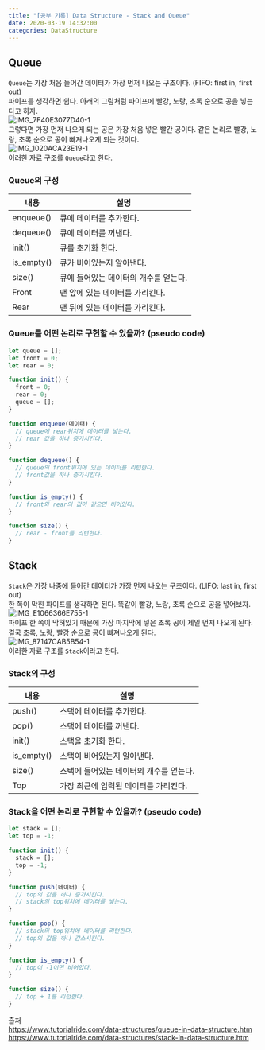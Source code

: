 ```yaml
---
title: "[공부 기록] Data Structure - Stack and Queue"
date: 2020-03-19 14:32:00
categories: DataStructure
---
```


## Queue
`Queue`는 가장 처음 들어간 데이터가 가장 먼저 나오는 구조이다. (FIFO: first in, first out)  
파이프를 생각하면 쉽다. 아래의 그림처럼 파이프에 빨강, 노랑, 초록 순으로 공을 넣는다고 하자.  
![IMG_7F40E3077D40-1](https://user-images.githubusercontent.com/11348329/77041365-1fd64580-69fd-11ea-9566-8ee41134d4d0.JPG)  
그렇다면 가장 먼저 나오게 되는 공은 가장 처음 넣은 빨간 공이다. 같은 논리로 빨강, 노랑, 초록 순으로 공이 빠져나오게 되는 것이다.  
![IMG_1020ACA23E19-1](https://user-images.githubusercontent.com/11348329/77041362-1f3daf00-69fd-11ea-8c39-6b023a534530.JPG)  
이러한 자료 구조를 `Queue`라고 한다.

### Queue의 구성
|내용|설명|
|---|---|
|enqueue()|큐에 데이터를 추가한다.|
|dequeue()|큐에 데이터를 꺼낸다.|
|init()|큐를 초기화 한다.|
|is_empty()|큐가 비어있는지 알아낸다.|
|size()|큐에 들어있는 데이터의 개수를 얻는다.|
|Front|맨 앞에 있는 데이터를 가리킨다.|
|Rear|맨 뒤에 있는 데이터를 가리킨다.|

### Queue를 어떤 논리로 구현할 수 있을까? (pseudo code)
```js
let queue = [];
let front = 0;
let rear = 0;

function init() {
  front = 0;
  rear = 0;
  queue = [];
}

function enqueue(데이터) {
  // queue에 rear위치에 데이터를 넣는다.
  // rear 값을 하나 증가시킨다.
}

function dequeue() {
  // queue의 front위치에 있는 데이터를 리턴한다.
  // front값을 하나 증가시킨다.
}

function is_empty() {
  // front와 rear의 값이 같으면 비어있다.
}

function size() {
  // rear - front를 리턴한다.
}
```

## Stack
`Stack`은 가장 나중에 들어간 데이터가 가장 먼저 나오는 구조이다. (LIFO: last in, first out)  
한 쪽이 막힌 파이프를 생각하면 된다. 똑같이 빨강, 노랑, 초록 순으로 공을 넣어보자.  
![IMG_E1066366E755-1](https://user-images.githubusercontent.com/11348329/77041359-1ea51880-69fd-11ea-9d74-fb195146a124.JPG)  
파이프 한 쪽이 막혀있기 때문에 가장 마지막에 넣은 초록 공이 제일 먼저 나오게 된다. 결국 초록, 노랑, 빨강 순으로 공이 빠져나오게 된다.  
![IMG_87147CAB5B54-1](https://user-images.githubusercontent.com/11348329/77041357-1d73eb80-69fd-11ea-84ec-ac387d6b5c8b.JPG)  
이러한 자료 구조를 `Stack`이라고 한다.

### Stack의 구성
|내용|설명|
|---|---|
|push()|스택에 데이터를 추가한다.|
|pop()|스택에 데이터를 꺼낸다.|
|init()|스택을 초기화 한다.|
|is_empty()|스택이 비어있는지 알아낸다.|
|size()|스택에 들어있는 데이터의 개수를 얻는다.|
|Top|가장 최근에 입력된 데이터를 가리킨다.|

### Stack을 어떤 논리로 구현할 수 있을까? (pseudo code)
```js
let stack = [];
let top = -1;

function init() {
  stack = [];
  top = -1;
}

function push(데이터) {
  // top의 값을 하나 증가시킨다.
  // stack의 top위치에 데이터를 넣는다.
}

function pop() {
  // stack의 top위치에 데이터를 리턴한다.
  // top의 값을 하나 감소시킨다.
}

function is_empty() {
  // top이 -1이면 비어있다.
}

function size() {
  // top + 1를 리턴한다.
}
```

출처  
<https://www.tutorialride.com/data-structures/queue-in-data-structure.htm>  
<https://www.tutorialride.com/data-structures/stack-in-data-structure.htm>  
